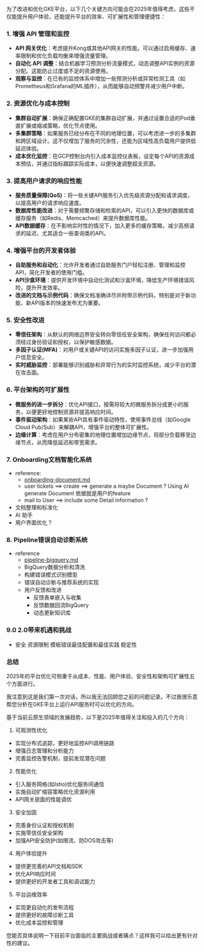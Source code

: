为了改进和优化GKE平台，以下几个关键方向可能会在2025年值得考虑，这些不仅能提升用户体验，还能提升平台的效率、可扩展性和管理便捷性：

### 1. **增强 API 管理和监控**

- **API 网关优化**：考虑提升Kong或其他API网关的性能。可以通过启用缓存、速率限制和优化负载均衡来增强流量管理。
- **自动化 API 调整**：结合机器学习预测分析流量模式，动态调整API实例的资源分配。这能防止过度或不足的资源使用。
- **观察与监控**：在已有的监控体系中增加一些预测分析或异常检测工具（如Prometheus和Grafana的ML插件），从而能够自动预警并减少用户中断。

### 2. **资源优化与成本控制**

- **集群自动扩展**：确保正确配置GKE的集群自动扩展，并通过设置合适的Pod垂直扩展或缩减策略，优化节点使用。
- **多集群策略**：如果服务已经分布在不同的地理位置，可以考虑进一步的多集群和跨区域设计。这不仅增加了服务的冗余性，还能为区域性高负载用户提供低延迟体验。
- **成本优化监控**：在GCP控制台内引入成本监控仪表板，设定每个API的资源成本预估，并通过指标跟踪实际成本，以便快速调整超支资源。

### 3. **提高用户请求的响应性能**

- **服务质量保障(QoS)**：将一些关键API服务引入优先级资源分配和请求调度，以提高用户的请求响应速度。
- **数据库性能改进**：对于需要频繁存储和检索的API，可以引入更快的数据库或缓存服务（如Redis、Memcached）来提升数据库性能。
- **API数据缓存**：在不影响实时性的情况下，加入更多的缓存策略，减少高频请求的延迟，尤其适合一些查询类的API。

### 4. **增强平台的开发者体验**

- **自助服务和自动化**：允许开发者通过自助服务门户轻松注册、管理和监控API，简化开发者的使用门槛。
- **API沙盒环境**：提供开发环境中自动化测试和沙盒环境，降低生产环境错误风险，提升开发效率。
- **改进的文档与示例代码**：确保文档准确详尽并附带示例代码，特别是对于新功能、新API版本的快速发布尤为重要。

### 5. **安全性改进**

- **零信任架构**：从默认的网络边界安全转向零信任安全架构，确保任何访问都必须经过身份验证和授权，以保护敏感数据。
- **多因子认证(MFA)**：对用户或关键API的访问实施多因子认证，进一步加强用户信息安全。
- **实时威胁监控**：部署能够识别威胁和异常行为的实时监控系统，减少平台的潜在攻击面。

### 6. **平台架构的可扩展性**

- **微服务的进一步拆分**：优化API接口，按需将较大的微服务拆分成更小的服务，以便更好地控制资源并提高响应时间。
- **事件驱动架构**：如果某些API具有事件驱动特性，使用事件总线（如Google Cloud Pub/Sub）来解耦API，增强平台的整体可扩展性。
- **边缘计算**：考虑在用户分布密集的地理位置增加边缘节点，将部分负载移至边缘节点，从而降低延迟和带宽需求。

### 7. Onboarding文档智能化系统

- reference:
  - [onboarding-document.md](./onboarding-document.md)
  - user tickets ==> create ==> generate a maybe Document ? Using AI generate Document 依据就是用户的feature
  - mail to User ==> include some Detail information ?
- 文档整理和标准化
- AI 助手
- 用户界面优化？

### 8. Pipeline错误自动诊断系统

- reference
  - [pipeline-bigquery.md](./pipeline-bigquery.md)
  - BigQuery数据分析和清洗
  - 构建错误模式识别模型
  - 错误自动诊断与推荐系统的实现
  - 用户反馈和改进
    - 反馈表单嵌入与收集
    - 反馈数据回流BigQuery
    - 动态更新知识库


### 9.0 2.0带来机遇和挑战
- 安全 资源限制 模板错误最佳配置和最佳实践 稳定性


### 总结

2025年的平台优化可侧重于从成本、性能、用户体验、安全性和架构可扩展性五个方面进行。

我注意到这是我们第一次对话，所以我无法回顾您之前的问题记录。不过我很乐意帮您分析在GKE平台上运行API服务时可以优化的方向。

基于当前云原生领域的发展趋势，以下是2025年值得关注和投入的几个方向：

1. 可观测性优化

- 实现分布式追踪，更好地监控API调用链路
- 增强日志管理和分析能力
- 完善监控告警机制，提前发现潜在问题

2. 性能优化

- 引入服务网格(如Istio)优化服务间通信
- 实施自动扩缩容策略优化资源利用
- API网关层面的性能调优

3. 安全加固

- 完善身份认证和授权机制
- 实施零信任安全架构
- 加强API安全防护(如限流、防DOS攻击等)

4. 用户体验提升

- 提供更完善的API文档和SDK
- 优化API响应时间
- 提供更好的开发者工具和调试能力

5. 平台运维效率

- 实现更自动化的发布流程
- 提供更好的故障诊断工具
- 优化成本监控和管理

您能否具体说明一下目前平台面临的主要挑战或者痛点？这样我可以给出更有针对性的建议。
